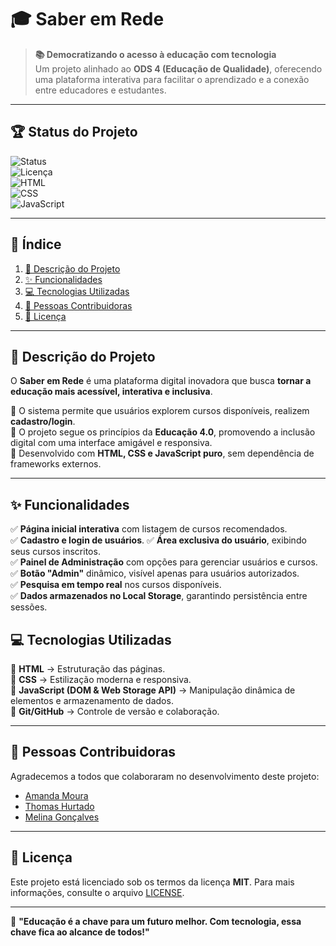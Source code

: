 # 🎓 Saber em Rede  

> **📚 Democratizando o acesso à educação com tecnologia**  
> Um projeto alinhado ao **ODS 4 (Educação de Qualidade)**, oferecendo uma plataforma interativa para facilitar o aprendizado e a conexão entre educadores e estudantes.  

---

## 🏆 Status do Projeto  

![Status](https://img.shields.io/badge/Status-Concluído-green)  
![Licença](https://img.shields.io/badge/Licen%C3%A7a-MIT-green)  
![HTML](https://img.shields.io/badge/HTML-Utilizado-orange)  
![CSS](https://img.shields.io/badge/CSS-Utilizado-blue)  
![JavaScript](https://img.shields.io/badge/JavaScript-Utilizado-yellow)  

---

## 📌 Índice  

1. [📜 Descrição do Projeto](#-descrição-do-projeto)  
2. [✨ Funcionalidades](#-funcionalidades)   
3. [💻 Tecnologias Utilizadas](#-tecnologias-utilizadas)  
4. [👥 Pessoas Contribuidoras](#-pessoas-contribuidoras)  
5. [📜 Licença](#-licença)  

---

## 📜 Descrição do Projeto  

O **Saber em Rede** é uma plataforma digital inovadora que busca **tornar a educação mais acessível, interativa e inclusiva**.  

🔹 O sistema permite que usuários explorem cursos disponíveis, realizem **cadastro/login**.  
🔹 O projeto segue os princípios da **Educação 4.0**, promovendo a inclusão digital com uma interface amigável e responsiva.  
🔹 Desenvolvido com **HTML, CSS e JavaScript puro**, sem dependência de frameworks externos.  

---

## ✨ Funcionalidades  

✅ **Página inicial interativa** com listagem de cursos recomendados.  
✅ **Cadastro e login de usuários**. 
✅ **Área exclusiva do usuário**, exibindo seus cursos inscritos.  
✅ **Painel de Administração** com opções para gerenciar usuários e cursos.  
✅ **Botão "Admin"** dinâmico, visível apenas para usuários autorizados.  
✅ **Pesquisa em tempo real** nos cursos disponíveis.  
✅ **Dados armazenados no Local Storage**, garantindo persistência entre sessões.  


## 💻 Tecnologias Utilizadas  

🔹 **HTML** → Estruturação das páginas.  
🔹 **CSS** → Estilização moderna e responsiva.  
🔹 **JavaScript (DOM & Web Storage API)** → Manipulação dinâmica de elementos e armazenamento de dados.  
🔹 **Git/GitHub** → Controle de versão e colaboração.  

---

## 👥 Pessoas Contribuidoras  

Agradecemos a todos que colaboraram no desenvolvimento deste projeto:  

- [Amanda Moura](https://github.com/AmandaMouraCavalcante)  
- [Thomas Hurtado](https://github.com/ThomasHurtado)  
- [Melina Gonçalves](https://github.com/mel-a8)  

---

## 📜 Licença  

Este projeto está licenciado sob os termos da licença **MIT**. Para mais informações, consulte o arquivo [LICENSE](./LICENSE).  

---

🚀 **"Educação é a chave para um futuro melhor. Com tecnologia, essa chave fica ao alcance de todos!"**  
